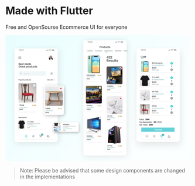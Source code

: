 # Made with Flutter

Free and OpenSourse Ecommerce UI for everyone

![Ecom](./docs/design/ui_design.png)


> Note: Please be advised that some design components are changed in the implementations
